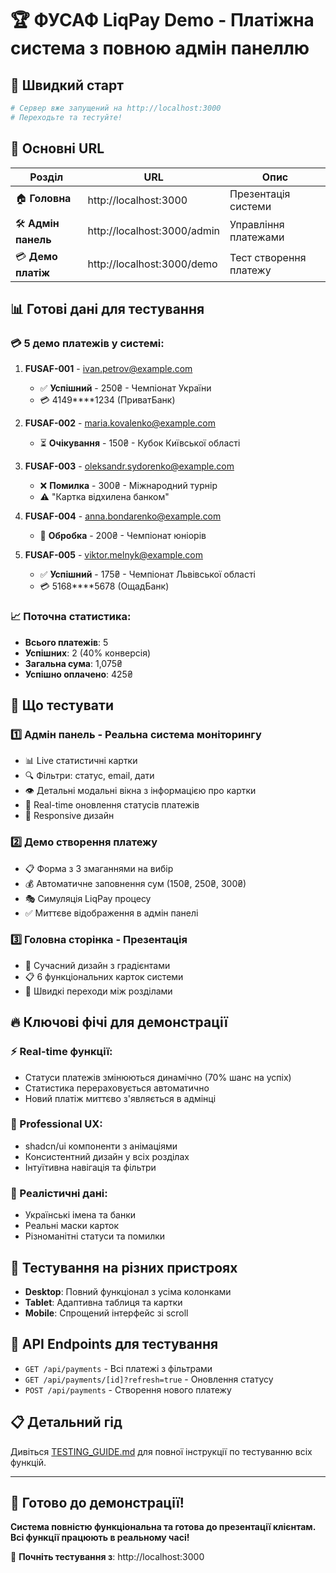 # 🏆 ФУСАФ LiqPay Demo - Платіжна система з повною адмін панеллю

## 🚀 Швидкий старт

```bash
# Сервер вже запущений на http://localhost:3000
# Переходьте та тестуйте!
```

## 🌟 Основні URL

| Розділ | URL | Опис |
|--------|-----|------|
| 🏠 **Головна** | http://localhost:3000 | Презентація системи |
| 🛠️ **Адмін панель** | http://localhost:3000/admin | Управління платежами |
| 💳 **Демо платіж** | http://localhost:3000/demo | Тест створення платежу |

## 📊 Готові дані для тестування

### 💳 5 демо платежів у системі:

1. **FUSAF-001** - ivan.petrov@example.com
   - ✅ **Успішний** - 250₴ - Чемпіонат України
   - 💳 4149****1234 (ПриватБанк)

2. **FUSAF-002** - maria.kovalenko@example.com
   - ⏳ **Очікування** - 150₴ - Кубок Київської області

3. **FUSAF-003** - oleksandr.sydorenko@example.com
   - ❌ **Помилка** - 300₴ - Міжнародний турнір
   - ⚠️ "Картка відхилена банком"

4. **FUSAF-004** - anna.bondarenko@example.com
   - 🔄 **Обробка** - 200₴ - Чемпіонат юніорів

5. **FUSAF-005** - viktor.melnyk@example.com
   - ✅ **Успішний** - 175₴ - Чемпіонат Львівської області
   - 💳 5168****5678 (ОщадБанк)

### 📈 Поточна статистика:
- **Всього платежів**: 5
- **Успішних**: 2 (40% конверсія)
- **Загальна сума**: 1,075₴
- **Успішно оплачено**: 425₴

## 🎯 Що тестувати

### 1️⃣ Адмін панель - **Реальна система моніторингу**
- 📊 Live статистичні картки
- 🔍 Фільтри: статус, email, дати
- 👁️ Детальні модальні вікна з інформацією про картки
- 🔄 Real-time оновлення статусів платежів
- 📱 Responsive дизайн

### 2️⃣ Демо створення платежу
- 📋 Форма з 3 змаганнями на вибір
- 💰 Автоматичне заповнення сум (150₴, 250₴, 300₴)
- 🎭 Симуляція LiqPay процесу
- ✅ Миттєве відображення в адмін панелі

### 3️⃣ Головна сторінка - Презентація
- 🎨 Сучасний дизайн з градієнтами
- 📋 6 функціональних карток системи
- 🔗 Швидкі переходи між розділами

## 🔥 Ключові фічі для демонстрації

### ⚡ Real-time функції:
- Статуси платежів змінюються динамічно (70% шанс на успіх)
- Статистика перераховується автоматично
- Новий платіж миттєво з'являється в адмінці

### 🎯 Professional UX:
- shadcn/ui компоненти з анімаціями
- Консистентний дизайн у всіх розділах
- Інтуїтивна навігація та фільтри

### 🔐 Реалістичні дані:
- Українські імена та банки
- Реальні маски карток
- Різноманітні статуси та помилки

## 📱 Тестування на різних пристроях

- **Desktop**: Повний функціонал з усіма колонками
- **Tablet**: Адаптивна таблиця та картки
- **Mobile**: Спрощений інтерфейс зі scroll

## 🧪 API Endpoints для тестування

- `GET /api/payments` - Всі платежі з фільтрами
- `GET /api/payments/[id]?refresh=true` - Оновлення статусу
- `POST /api/payments` - Створення нового платежу

## 📋 Детальний гід

Дивіться [TESTING_GUIDE.md](./TESTING_GUIDE.md) для повної інструкції по тестуванню всіх функцій.

---

## 🎉 Готово до демонстрації!

**Система повністю функціональна та готова до презентації клієнтам. Всі функції працюють в реальному часі!**

🔗 **Почніть тестування з**: http://localhost:3000
